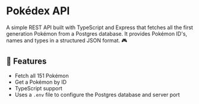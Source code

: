 # Pokédex API

A simple REST API built with TypeScript and Express that fetches all the first generation Pokémon from a Postgres database. It provides Pokémon ID's, names and types in a structured JSON format. 🎮

## 🚀 Features

- Fetch all 151 Pokémon
- Get a Pokémon by ID
- TypeScript support
- Uses a `.env` file to configure the Postgres database and server port
